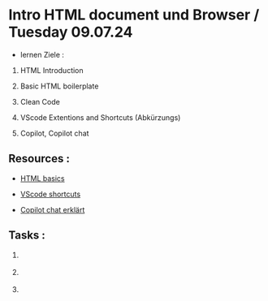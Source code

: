 # Intro HTML document und Browser / Tuesday 09.07.24

- lernen Ziele :

1. HTML Introduction

2. Basic HTML boilerplate

3. Clean Code

4. VScode Extentions and Shortcuts (Abkürzungs)

5. Copilot, Copilot chat

## Resources :

- [HTML basics](https://developer.mozilla.org/en-US/docs/Learn/Getting_started_with_the_web/HTML_basics)

- [VScode shortcuts](https://code.visualstudio.com/docs/getstarted/keybindings)

- [Copilot chat erklärt](https://code.visualstudio.com/docs/copilot/getting-started-chat)

## Tasks :

1. []()

2. []()

3. []()
